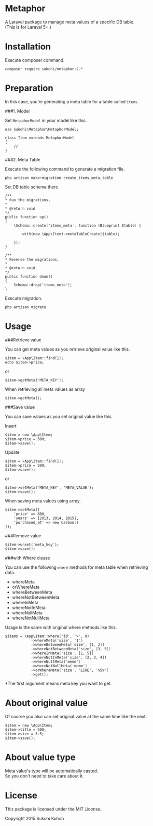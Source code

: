 Metaphor
=====

A Laravel package to manage meta values of a specific DB table.  
(This is for Laravel 5+.)

Installation
====

Execute composer command.

    composer require sukohi/metaphor:2.*

Preparation
====

In this case, you're generating a meta table for a table called `items`. 

###1. Model

Set `MetaphorModel` in your model like this.

    use Sukohi\Metaphor\MetaphorModel;
    
    class Item extends MetaphorModel
    {
        //
    }

###2. Meta Table

Execute the following command to generate a migration file.

    php artisan make:migration create_items_meta_table

   
Set DB table schema there

    /**
    * Run the migrations.
    *
    * @return void
    */
    public function up()
    {
        \Schema::create('items_meta', function (Blueprint $table) {

            with(new \App\Item)->metaTableCreate($table);

        });
    }
    
    /**
    * Reverse the migrations.
    *
    * @return void
    */
    public function down()
    {
        Schema::drop('items_meta');
    }
    

Execute migration.

    php artisan migrate


Usage
====

###Retrieve value

You can get meta values as you retrieve original value like this.

    $item = \App\Item::find(1);
    echo $item->price;
    
or
    
    $item->getMeta('META_KEY');
    
When retrieving all meta values as array

    $item->getMeta();

###Save value

You can save values as you set original value like this.

Insert
    
    $item = new \App\Item;
    $item->price = 500;
    $item->save();
    
Update
    
    $item = \App\Item::find(1);
    $item->price = 500;
    $item->save();

or 

    $item->setMeta('META_KEY', 'META_VALUE');
    $item->save();
    
When saving meta values using array.

    $item->setMeta([
        'price' => 600,
        'years' => [2013, 2014, 2015],
        'purchased_at' => new Carbon()
    ]);

###Remove value

    $item->unset('meta_key');
    $item->save();

###with Where clause

You can use the following `where` methods for meta table when retrieving data.  

* whereMeta
* orWhereMeta
* whereBetweenMeta
* whereNotBetweenMeta
* whereInMeta
* whereNotInMeta
* whereNullMeta
* whereNotNullMeta

Usage is the same with original where methods like this.

    $items = \App\Item::where('id', '>', 0)
                ->whereMeta('size', '1')
                ->whereBetweenMeta('size', [1, 2])
                ->whereNotBetweenMeta('size', [3, 5])
                ->whereInMeta('size', [1, 5])
                ->whereNotInMeta('size', [2, 3, 4])
                ->whereNullMeta('memo')
                ->whereNotNullMeta('memo')
                ->orWhereMeta('size', 'LIKE', '%5%')
                ->get();

*The first argument means meta key you want to get.

About original value
====

Of course you also can set original value at the same time like the next.

    $item = new \App\Item;
    $item->title = 500;
    $item->size = 3.5;
    $item->save();

About value type
====

Meta value's type will be automatically casted.  
So you don't need to take care about it.

License
====

This package is licensed under the MIT License.

Copyright 2015 Sukohi Kuhoh